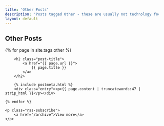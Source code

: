 ```yaml
---
title: 'Other Posts'
description: 'Posts tagged Other - these are usually not technology focused posts, and focus on some other facet of our brilliant world.'
layout: default
---
```


<div class="posts home markdown-body">

<h2>Other Posts</h2>
    {% for page in site.tags.other %}

        <h2 class="post-title">
            <a href="{{ page.url }}">
                {{ page.title }}
            </a>
        </h2>

        {% include postmeta.html %}
        <div class="entry"><p>{{ page.content | truncatewords:47 | strip_html }}</p></div>

    {% endfor %}

    <p class="rss-subscribe">
        <a href="/archive">View more</a>
    </p>
</div>
